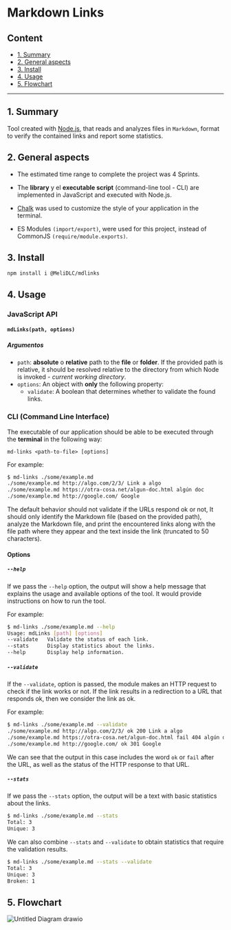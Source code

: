 # Markdown Links

## Content

* [1. Summary](#1-summary)
* [2. General aspects](#2-general-aspects)
* [3. Install](#3-install)
* [4. Usage](#4-usage)
* [5. Flowchart](#5-flowchart)

***


## 1. Summary

Tool created with [Node.js](https://nodejs.org/), that reads and analyzes files in `Markdown`, format to verify the contained links and report
some statistics.

## 2. General aspects

* The estimated time range to complete the project was 4 Sprints.

* The **library** y el **executable script** (command-line tool -
  CLI) are implemented in JavaScript and executed with Node.js.
  
 * [Chalk](https://www.npmjs.com/package/chalk) was used to customize
 the style of your application in the terminal.

* ES Modules `(import/export)`,  were used for this project, instead of CommonJS `(require/module.exports)`.

## 3. Install 

``` set up
npm install i @MeliDLC/mdlinks
```

## 4. Usage 
### JavaScript API

#### `mdLinks(path, options)`

##### Argumentos

* `path`: **absolute** o **relative** path to the **file** or **folder**.
If the provided path is relative, it should be resolved relative to the directory
from which Node is invoked - _current working directory_.
* `options`: An object with **only** the following property:
  - `validate`: A boolean that determines whether to validate the
    found links.

### CLI (Command Line Interface)

The executable of our application should be able to be executed through the
**terminal** in the following way:

`md-links <path-to-file> [options]`

For example:

```sh
$ md-links ./some/example.md
./some/example.md http://algo.com/2/3/ Link a algo
./some/example.md https://otra-cosa.net/algun-doc.html algún doc
./some/example.md http://google.com/ Google
```

The default behavior should not validate if the URLs respond ok or not,
It should only identify the Markdown file (based on the provided
path), analyze the Markdown file, and print the encountered links
along with the file path where they appear and the text inside the link (truncated to 50 characters).

#### Options

##### `--help`

If we pass the `--help` option, the output will show a help message that explains the usage and available options of the tool. It would provide instructions on how to run the tool. 

For example:

```sh
$ md-links ./some/example.md --help
Usage: mdLinks [path] [options]
--validate   Validate the status of each link.
--stats      Display statistics about the links.
--help       Display help information.
```

##### `--validate`

If the `--validate`, option is passed, the module makes an HTTP request to
check if the link works or not. If the link results in a redirection to a
URL that responds ok, then we consider the link as ok.

For example:

```sh
$ md-links ./some/example.md --validate
./some/example.md http://algo.com/2/3/ ok 200 Link a algo
./some/example.md https://otra-cosa.net/algun-doc.html fail 404 algún doc
./some/example.md http://google.com/ ok 301 Google
```

We can see that the output in this case includes the word `ok` or `fail` after the
URL, as well as the status of the HTTP response to that
URL.

##### `--stats`

If we pass the `--stats` option, the output will be a text with basic statistics
about the links.

```sh
$ md-links ./some/example.md --stats
Total: 3
Unique: 3
```

We can also combine `--stats` and `--validate` to obtain statistics that require the validation results.

```sh
$ md-links ./some/example.md --stats --validate
Total: 3
Unique: 3
Broken: 1
```

## 5. Flowchart
![Untitled Diagram drawio](https://github.com/MeliDlc/DEV007-md-links/assets/129780351/b07d6431-0678-4aad-b471-8a68eedb00b3)
